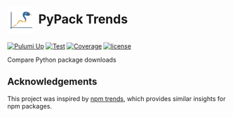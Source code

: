 # <img src="backend/app/static/images/logo.png" alt="PyPack Trends Logo" height="64" align="center"> PyPack Trends
[![Pulumi Up](https://github.com/tylerhillery/pypacktrends/workflows/Pulumi%20Up%20Prod/badge.svg)](https://github.com/tylerhillery/pypacktrends/actions?query=workflow%3A%22Pulumi+Up+Prod%22)
[![Test](https://github.com/tylerhillery/pypacktrends/workflows/Test/badge.svg)](https://github.com/tylerhillery/pypacktrends/actions?query=workflow%3ATest)
[![Coverage](https://coverage-badge.samuelcolvin.workers.dev/tylerhillery/pypacktrends.svg)](https://coverage-badge.samuelcolvin.workers.dev/redirect/tylerhillery/pypacktrends)
[![license](https://img.shields.io/github/license/tylerhillery/pypacktrends.svg)](https://github.com/tylerhillery/pypacktrends/blob/main/LICENSE)

Compare Python package downloads

## Acknowledgements

This project was inspired by [npm trends](https://www.npmtrends.com/), which provides similar insights for npm packages.
